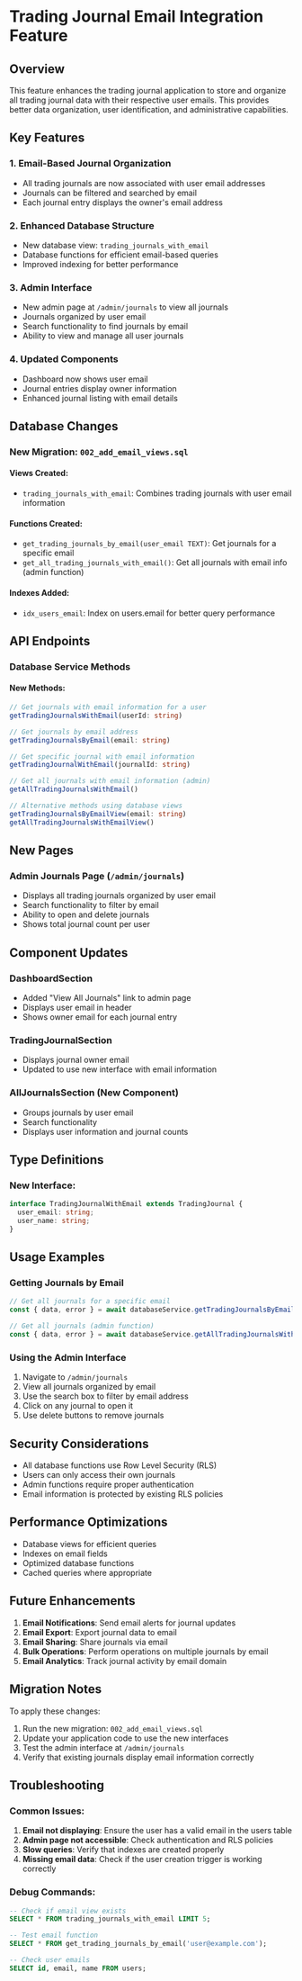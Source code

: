 # Trading Journal Email Integration Feature

## Overview

This feature enhances the trading journal application to store and organize all trading journal data with their respective user emails. This provides better data organization, user identification, and administrative capabilities.

## Key Features

### 1. Email-Based Journal Organization
- All trading journals are now associated with user email addresses
- Journals can be filtered and searched by email
- Each journal entry displays the owner's email address

### 2. Enhanced Database Structure
- New database view: `trading_journals_with_email`
- Database functions for efficient email-based queries
- Improved indexing for better performance

### 3. Admin Interface
- New admin page at `/admin/journals` to view all journals
- Journals organized by user email
- Search functionality to find journals by email
- Ability to view and manage all user journals

### 4. Updated Components
- Dashboard now shows user email
- Journal entries display owner information
- Enhanced journal listing with email details

## Database Changes

### New Migration: `002_add_email_views.sql`

#### Views Created:
- `trading_journals_with_email`: Combines trading journals with user email information

#### Functions Created:
- `get_trading_journals_by_email(user_email TEXT)`: Get journals for a specific email
- `get_all_trading_journals_with_email()`: Get all journals with email info (admin function)

#### Indexes Added:
- `idx_users_email`: Index on users.email for better query performance

## API Endpoints

### Database Service Methods

#### New Methods:
```typescript
// Get journals with email information for a user
getTradingJournalsWithEmail(userId: string)

// Get journals by email address
getTradingJournalsByEmail(email: string)

// Get specific journal with email information
getTradingJournalWithEmail(journalId: string)

// Get all journals with email information (admin)
getAllTradingJournalsWithEmail()

// Alternative methods using database views
getTradingJournalsByEmailView(email: string)
getAllTradingJournalsWithEmailView()
```

## New Pages

### Admin Journals Page (`/admin/journals`)
- Displays all trading journals organized by user email
- Search functionality to filter by email
- Ability to open and delete journals
- Shows total journal count per user

## Component Updates

### DashboardSection
- Added "View All Journals" link to admin page
- Displays user email in header
- Shows owner email for each journal entry

### TradingJournalSection
- Displays journal owner email
- Updated to use new interface with email information

### AllJournalsSection (New Component)
- Groups journals by user email
- Search functionality
- Displays user information and journal counts

## Type Definitions

### New Interface:
```typescript
interface TradingJournalWithEmail extends TradingJournal {
  user_email: string;
  user_name: string;
}
```

## Usage Examples

### Getting Journals by Email
```typescript
// Get all journals for a specific email
const { data, error } = await databaseService.getTradingJournalsByEmail('user@example.com');

// Get all journals (admin function)
const { data, error } = await databaseService.getAllTradingJournalsWithEmail();
```

### Using the Admin Interface
1. Navigate to `/admin/journals`
2. View all journals organized by email
3. Use the search box to filter by email address
4. Click on any journal to open it
5. Use delete buttons to remove journals

## Security Considerations

- All database functions use Row Level Security (RLS)
- Users can only access their own journals
- Admin functions require proper authentication
- Email information is protected by existing RLS policies

## Performance Optimizations

- Database views for efficient queries
- Indexes on email fields
- Optimized database functions
- Cached queries where appropriate

## Future Enhancements

1. **Email Notifications**: Send email alerts for journal updates
2. **Email Export**: Export journal data to email
3. **Email Sharing**: Share journals via email
4. **Bulk Operations**: Perform operations on multiple journals by email
5. **Email Analytics**: Track journal activity by email domain

## Migration Notes

To apply these changes:

1. Run the new migration: `002_add_email_views.sql`
2. Update your application code to use the new interfaces
3. Test the admin interface at `/admin/journals`
4. Verify that existing journals display email information correctly

## Troubleshooting

### Common Issues:

1. **Email not displaying**: Ensure the user has a valid email in the users table
2. **Admin page not accessible**: Check authentication and RLS policies
3. **Slow queries**: Verify that indexes are created properly
4. **Missing email data**: Check if the user creation trigger is working correctly

### Debug Commands:

```sql
-- Check if email view exists
SELECT * FROM trading_journals_with_email LIMIT 5;

-- Test email function
SELECT * FROM get_trading_journals_by_email('user@example.com');

-- Check user emails
SELECT id, email, name FROM users;
```


